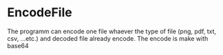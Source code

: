 # EncodeFile
The programm can encode one file whaever the type of file (png, pdf, txt, csv, ...etc.) and decoded file already encode. The encode is make with base64
